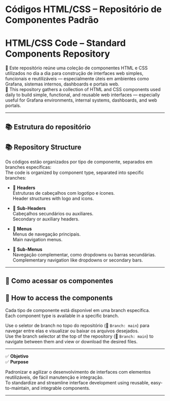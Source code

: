 # Códigos HTML/CSS – Repositório de Componentes Padrão  
# HTML/CSS Code – Standard Components Repository

🧩 Este repositório reúne uma coleção de componentes HTML e CSS utilizados no dia a dia para construção de interfaces web simples, funcionais e reutilizáveis — especialmente úteis em ambientes como Grafana, sistemas internos, dashboards e portais web.  
🧩 This repository gathers a collection of HTML and CSS components used daily to build simple, functional, and reusable web interfaces — especially useful for Grafana environments, internal systems, dashboards, and web portals.

---

## 📚 Estrutura do repositório  
## 📚 Repository Structure

Os códigos estão organizados por tipo de componente, separados em branches específicas:  
The code is organized by component type, separated into specific branches:

- 🔹 **Headers**  
  Estruturas de cabeçalhos com logotipo e ícones.  
  Header structures with logo and icons.

- 🔹 **Sub-Headers**  
  Cabeçalhos secundários ou auxiliares.  
  Secondary or auxiliary headers.

- 🔹 **Menus**  
  Menus de navegação principais.  
  Main navigation menus.

- 🔹 **Sub-Menus**  
  Navegação complementar, como dropdowns ou barras secundárias.  
  Complementary navigation like dropdowns or secondary bars.

---

## 📌 Como acessar os componentes  
## 📌 How to access the components

Cada tipo de componente está disponível em uma branch específica.  
Each component type is available in a specific branch.

Use o seletor de branch no topo do repositório (📂 `Branch: main`) para navegar entre elas e visualizar ou baixar os arquivos desejados.  
Use the branch selector at the top of the repository (📂 `Branch: main`) to navigate between them and view or download the desired files.

---

✅ **Objetivo**  
✅ **Purpose**

Padronizar e agilizar o desenvolvimento de interfaces com elementos reutilizáveis, de fácil manutenção e integração.  
To standardize and streamline interface development using reusable, easy-to-maintain, and integrable components.

---
